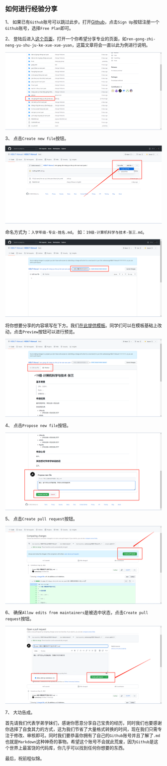 ## 如何进行经验分享

1、 如果已有`Github`账号可以跳过此步。打开[Github](https://github.com)，点击`Sign Up`按钮注册一个`Github`账号，选择`Free Plan`即可。

2、 登陆后进入[这个页面](https://github.com/HEBUT-Manual/HEBUT-Manual)，打开一个你希望分享专业的页面，如``ren-gong-zhi-neng-yu-shu-ju-ke-xue-xue-yuan``，这篇文章将会一直以此为例进行说明。

![Fig.1](../picture/001.png)

3、 点击`Create new file`按钮。

![Fig.3](../picture/003.png)

命名方式为：`入学年级-专业-姓名.md`。
如：`19级-计算机科学与技术-张三.md`。

![Fig.4](../picture/004.png)

将你想要分享的内容填写在下方。我们[在此提供模板](https://pan.baidu.com/s/107JSqrSSgJ4_omJGfG9GDA?pwd=hbgd)。同学们可以在模板基础上改动，点击`Preview`按钮可以进行预览。


![Fig.5](../picture/005.png)

4、 点击`Propose new file`按钮。

![Fig.6](../picture/006.png)

5、 点击`Create pull request`按钮。

![Fig.7](../picture/007.png)

6、 确保`Allow edits from maintainers`是被选中状态，点击`Create pull request`按钮。

![Fig.8](../picture/008.png)

7、 大功告成。

首先请我们代表学弟学妹们，感谢你愿意分享自己宝贵的经历，同时我们也要感谢你选择了自食其力的方式，这为我们节省了大量格式转换的时间，现在我们只需专注于修改、审核即可。同时我们要恭喜你拥有了自己的`Github`账号并且了解了`.md`也就是`Markdown`这种神奇的事物。希望这个账号不会就此荒废，因为`Github`是这个世界上最富饶的代码库，你几乎可以找到任何你想要的东西。

最后，祝前程似锦。
